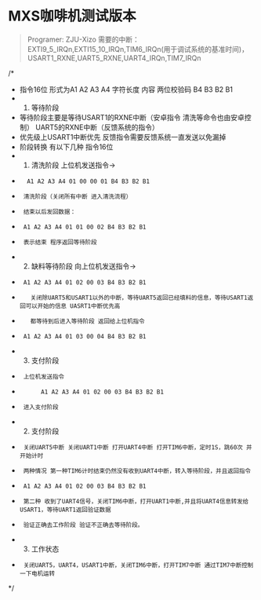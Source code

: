 # MXS咖啡机测试版本

> Programer: ZJU-Xizo
需要的中断：EXTI9_5_IRQn,EXTI15_10_IRQn,TIM6_IRQn(用于调试系统的基准时间)，USART1_RXNE,UART5_RXNE,UART4_IRQn,TIM7_IRQn


/*
 * 指令16位 形式为A1 A2 A3 A4 字符长度 内容 两位校验码  B4 B3 B2 B1
 * 1. 等待阶段
 *    等待阶段主要是等待USART1的RXNE中断（安卓指令 清洗等命令也由安卓控制） UART5的RXNE中断（反馈系统的指令）
 *    优先级上USART1中断优先 反馈指令需要反馈系统一直发送以免漏掉
 *    阶段转换 有以下几种 指令16位
 *    1. 清洗阶段 上位机发送指令->
 *       A1 A2 A3 A4 01 00 00 01 B4 B3 B2 B1             
 *      清洗阶段（关闭所有中断 进入清洗流程）
 *      结束以后发回数据：
 *      A1 A2 A3 A4 01 01 00 02 B4 B3 B2 B1
 *      表示结束 程序返回等待阶段
 *    2. 缺料等待阶段 向上位机发送指令->
 *      A1 A2 A3 A4 01 02 00 03 B4 B3 B2 B1
 *        关闭除UART5和USART1以外的中断，等待UART5返回已经填料的信息，等待USART1返回可以开始的信息 UASRT1中断优先高
 *        都等待到后进入等待阶段 返回给上位机指令
 *      A1 A2 A3 A4 01 03 00 04 B4 B3 B2 B1
 *    3. 支付阶段  
 *      上位机发送指令
 *           A1 A2 A3 A4 01 02 00 03 B4 B3 B2 B1
 *      进入支付阶段
 * 2. 支付阶段
 *      关闭UART5中断 关闭UART1中断 打开UART4中断 打开TIM6中断，定时1S，跳60次 并开始计时
 *      两种情况 第一种TIM6计时结束仍然没有收到UART4中断，转入等待阶段，并且返回指令
 *      A1 A2 A3 A4 01 02 00 03 B4 B3 B2 B1
 *      第二种 收到了UART4信号，关闭TIM6中断，打开UART1中断,并且将UART4信息转发给USART1，等待UART1返回验证数据
 *      验证正确去工作阶段 验证不正确去等待阶段。
 * 3. 工作状态
 *      关闭UART5，UART4，USART1中断，关闭TIM6中断，打开TIM7中断 通过TIM7中断控制一下电机运转
*/